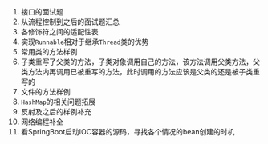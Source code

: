 1. 接口的面试题
2. 从流程控制到之后的面试题汇总
3. 各修饰符之间的适配性表
4. 实现`Runnable`相对于继承`Thread`类的优势
5. 常用类的方法样例
6. 子类重写了父类的方法，子类对象调用自己的方法，该方法调用父类方法，父类方法内再调用已被重写的方法，此时调用的方法应该是父类的还是被子类重写的
7. 文件的方法样例
8. `HashMap`的相关问题拓展
9.  反射及之后的样例补充
10. 网络编程补全
11. 看SpringBoot启动IOC容器的源码，寻找各个情况的bean创建的时机